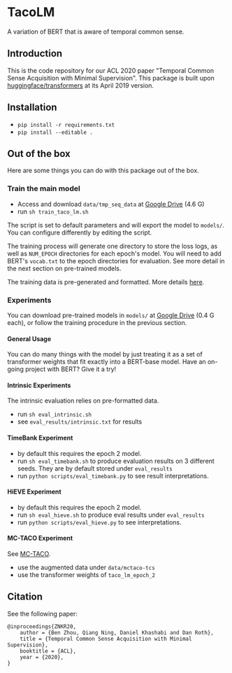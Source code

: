 # TacoLM
A variation of BERT that is aware of temporal common sense.

## Introduction
This is the code repository for our ACL 2020 paper "Temporal Common Sense Acquisition with Minimal Supervision".
This package is built upon [huggingface/transformers](https://github.com/huggingface/transformers) at its April 2019 version. 

## Installation
- `pip install -r requirements.txt`
- `pip install --editable .`

## Out of the box
Here are some things you can do with this package out of the box.

### Train the main model 
- Access and download `data/tmp_seq_data` at [Google Drive](https://drive.google.com/drive/folders/1kx5Vc8iFYorWHrxHndkUzOssdeOm8oYC?usp=sharing) (4.6 G)
- run `sh train_taco_lm.sh`

The script is set to default parameters and will export the model to `models/`. You can configure differently by editing the script.

The training process will generate one directory to store the loss logs, as well as `NUM_EPOCH` directories for each epoch's model.
You will need to add BERT's `vocab.txt` to the epoch directories for evaluation. See more detail in the next section on pre-trained models.

The training data is pre-generated and formatted. More details [here](pattern_extraction.md).

### Experiments
You can download pre-trained models in `models/` at [Google Drive](https://drive.google.com/drive/folders/1kx5Vc8iFYorWHrxHndkUzOssdeOm8oYC?usp=sharing) (0.4 G each), 
or follow the training procedure in the previous section. 

#### General Usage
You can do many things with the model by just treating it as a set of transformer weights that fit exactly into a BERT-base model. Have an on-going project with BERT? Give it a try!

#### Intrinsic Experiments
The intrinsic evaluation relies on pre-formatted data.
- run `sh eval_intrinsic.sh`
- see `eval_results/intrinsic.txt` for results

#### TimeBank Experiment
- by default this requires the epoch 2 model. 
- run `sh eval_timebank.sh` to produce evaluation results on 3 different seeds. They are by default stored under `eval_results`
- run `python scripts/eval_timebank.py` to see result interpretations.

#### HiEVE Experiment
- by default this requires the epoch 2 model. 
- run `sh eval_hieve.sh` to produce eval results under `eval_results`
- run `python scripts/eval_hieve.py` to see interpretations.

#### MC-TACO Experiment
See [MC-TACO](https://github.com/CogComp/MCTACO). 
- use the augmented data under `data/mctaco-tcs`
- use the transformer weights of `taco_lm_epoch_2`

## Citation
See the following paper: 
```
@inproceedings{ZNKR20,
    author = {Ben Zhou, Qiang Ning, Daniel Khashabi and Dan Roth},
    title = {Temporal Common Sense Acquisition with Minimal Supervision},
    booktitle = {ACL},
    year = {2020},
}
```
